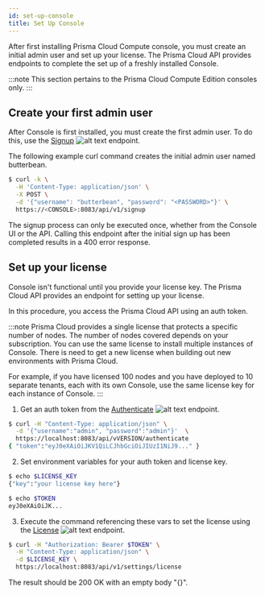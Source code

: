 ```yaml
---
id: set-up-console
title: Set Up Console
---
```


After first installing Prisma Cloud Compute console, you must create an initial admin user and set up your license.
The Prisma Cloud API provides endpoints to complete the set up of a freshly installed Console.

:::note
This section pertains to the Prisma Cloud Compute Edition consoles only.
:::

## Create your first admin user

After Console is first installed, you must create the first admin user.
To do this, use the [Signup](/compute/api/post-signup/) ![alt text](/icons/api-icon-pan-dev.svg) endpoint.

The following example curl command creates the initial admin user named butterbean.

```bash
$ curl -k \
  -H 'Content-Type: application/json' \
  -X POST \
  -d '{"username": "butterbean", "password": "<PASSWORD>"}' \
  https://<CONSOLE>:8083/api/v1/signup
```

The signup process can only be executed once, whether from the Console UI or the API.
Calling this endpoint after the initial sign up has been completed results in a 400 error response.

## Set up your license

Console isn't functional until you provide your license key.
The Prisma Cloud API provides an endpoint for setting up your license.

In this procedure, you access the Prisma Cloud API using an auth token.

:::note
Prisma Cloud provides a single license that protects a specific number of nodes.
The number of nodes covered depends on your subscription.
You can use the same license to install multiple instances of Console.
There is need to get a new license when building out new environments with Prisma Cloud.

For example, if you have licensed 100 nodes and you have deployed to 10 separate tenants, each with its own Console, use the same license key for each instance of Console.
:::

1. Get an auth token from the [Authenticate](/cwpp/api/post-authenticate/) ![alt text](/icons/api-icon-pan-dev.svg) endpoint.

```bash
$ curl -H "Content-Type: application/json" \
  -d '{"username":"admin", "password":"admin"}'  \
  https://localhost:8083/api/vVERSION/authenticate
{ "token":"eyJ0eXAiOiJKV1QiLCJhbGciOiJIUzI1NiJ9..." }
```

2. Set environment variables for your auth token and license key.

```bash
$ echo $LICENSE_KEY
{"key":"your license key here"}
```

```bash
$ echo $TOKEN
eyJ0eXAiOiJK...
```

3. Execute the command referencing these vars to set the license using the [License](/compute/api/post-settings-license/) ![alt text](/icons/api-icon-pan-dev.svg) endpoint.

```bash
$ curl -H "Authorization: Bearer $TOKEN" \
  -H "Content-Type: application/json" \
  -d $LICENSE_KEY \
  https://localhost:8083/api/v1/settings/license
```

The result should be 200 OK with an empty body "{}".
